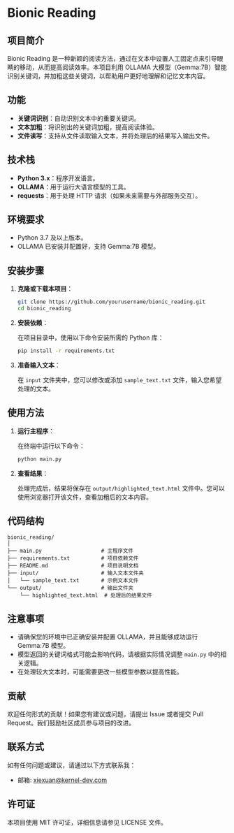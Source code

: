 # Bionic Reading 

## 项目简介

Bionic Reading 是一种新颖的阅读方法，通过在文本中设置人工固定点来引导眼睛的移动，从而提高阅读效率。本项目利用 OLLAMA 大模型（Gemma:7B）智能识别关键词，并加粗这些关键词，以帮助用户更好地理解和记忆文本内容。

## 功能

- **关键词识别**：自动识别文本中的重要关键词。
- **文本加粗**：将识别出的关键词加粗，提高阅读体验。
- **文件读写**：支持从文件读取输入文本，并将处理后的结果写入输出文件。

## 技术栈

- **Python 3.x**：程序开发语言。
- **OLLAMA**：用于运行大语言模型的工具。
- **requests**：用于处理 HTTP 请求（如果未来需要与外部服务交互）。

## 环境要求

- Python 3.7 及以上版本。
- OLLAMA 已安装并配置好，支持 Gemma:7B 模型。

## 安装步骤

1. **克隆或下载本项目**：

   ```bash
   git clone https://github.com/yourusername/bionic_reading.git
   cd bionic_reading
   ```

2. **安装依赖**：

   在项目目录中，使用以下命令安装所需的 Python 库：

   ```bash
   pip install -r requirements.txt
   ```

3. **准备输入文本**：

   在 `input` 文件夹中，您可以修改或添加 `sample_text.txt` 文件，输入您希望处理的文本。

## 使用方法

1. **运行主程序**：

   在终端中运行以下命令：

   ```bash
   python main.py
   ```

2. **查看结果**：

   处理完成后，结果将保存在 `output/highlighted_text.html` 文件中。您可以使用浏览器打开该文件，查看加粗后的文本内容。

## 代码结构

```
bionic_reading/
│
├── main.py                   # 主程序文件
├── requirements.txt          # 项目依赖文件
├── README.md                 # 项目说明文档
├── input/                    # 输入文本文件夹
│   └── sample_text.txt       # 示例文本文件
└── output/                   # 输出文件夹
    └── highlighted_text.html  # 处理后的结果文件
```

## 注意事项

- 请确保您的环境中已正确安装并配置 OLLAMA，并且能够成功运行 Gemma:7B 模型。
- 模型返回的关键词格式可能会影响代码，请根据实际情况调整 `main.py` 中的相关逻辑。
- 在处理较大文本时，可能需要更改一些模型参数以提高性能。

## 贡献

欢迎任何形式的贡献！如果您有建议或问题，请提出 Issue 或者提交 Pull Request。我们鼓励社区成员参与项目的改进。

## 联系方式

如有任何问题或建议，请通过以下方式联系我：

- 邮箱: [xiexuan@kernel-dev.com](mailto:xiexuan@kernel-dev.com)

## 许可证

本项目使用 MIT 许可证，详细信息请参见 LICENSE 文件。